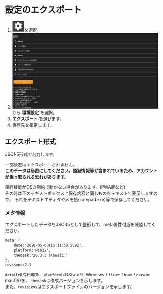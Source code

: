 # 設定のエクスポート


1. ![settings1](https://raw.githubusercontent.com/cutls/TheDeskDocs/master/media/settings1.png)を選択。
1. ![settings2](https://raw.githubusercontent.com/cutls/TheDeskDocs/master/media/settings2.png)から __環境設定__ を選択。
1. __エクスポート__ を選びます。
1. 保存先を指定します。
  
## エクスポート形式
JSON5形式で出力します。

一部設定はエクスポートされません。  
**このデータは秘密にしてください。認証情報等が含まれているため、アカウントが乗っ取られる恐れがあります。**

保存機能がOSの制約で動かない場合があります。(PWA版など)  
その時は下のテキストボックスに保存内容と同じものをテキストで表示しますので、
それをテキストエディタやメモ帳(notepad.exe)等で保存してください。

### メタ情報
エクスポートしたデータをJSON5として整形して、meta属性付近を確認してください。
```
meta: {
    date:'2020-05-03T15:11:58.559Z',
    platform:'win32',
    thedesk:'20.3.3 (Kawaii)'
},
revisons:2.1
```
`date`は作成日時を、`platform`はOS(`win32`: Windows / `linux`: Linux / `darwin`: macOS)を、
`thedesk`は作成バージョンを示します。  
また、`revisions`はエクスポートファイルのバージョンを示します。